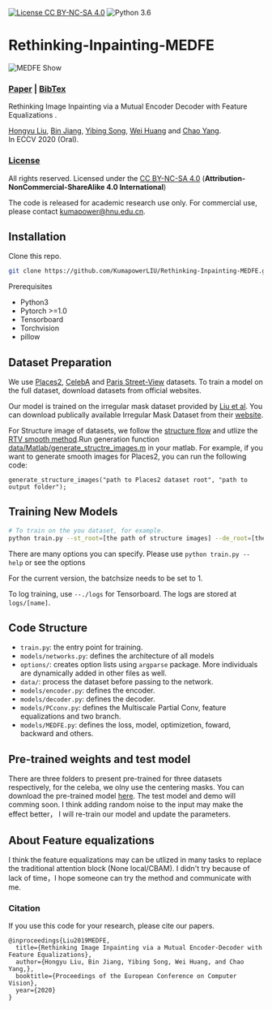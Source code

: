 [![License CC BY-NC-SA 4.0](https://img.shields.io/badge/license-CC4.0-blue.svg)](./LICENSE.md)
![Python 3.6](https://img.shields.io/badge/python-3.6-green.svg)
<span id="jump1"></span>
# Rethinking-Inpainting-MEDFE
![MEDFE Show](./show.png)

###  [Paper](https://www.ecva.net/papers/eccv_2020/papers_ECCV/papers/123470715.pdf) | [BibTex](#jump2)

Rethinking Image Inpainting via a Mutual Encoder Decoder with Feature Equalizations .<br>

[Hongyu Liu](#jump1),  [Bin Jiang](#jump1), [Yibing Song](https://ybsong00.github.io/), [Wei Huang](#jump1) and [Chao Yang](#jump1).<br>
In ECCV 2020 (Oral).

### [License](https://raw.githubusercontent.com/nvlabs/SPADE/master/LICENSE.md)


All rights reserved.
Licensed under the [CC BY-NC-SA 4.0](https://creativecommons.org/licenses/by-nc-sa/4.0/legalcode) (**Attribution-NonCommercial-ShareAlike 4.0 International**)

The code is released for academic research use only. For commercial use, please contact [kumapower@hnu.edu.cn](#jump1).


## Installation

Clone this repo.
```bash
git clone https://github.com/KumapowerLIU/Rethinking-Inpainting-MEDFE.git
```

Prerequisites
* Python3
* Pytorch >=1.0
* Tensorboard
* Torchvision
* pillow


## Dataset Preparation

We use [Places2](http://places2.csail.mit.edu/), [CelebA](http://mmlab.ie.cuhk.edu.hk/projects/CelebA.html) and [Paris Street-View](https://github.com/pathak22/context-encoder) datasets. To train a model on the full dataset, download datasets from official websites.

Our model is trained on the irregular mask dataset provided by [Liu et al](https://arxiv.org/abs/1804.07723). You can download publically available Irregular Mask Dataset from their [website](http://masc.cs.gmu.edu/wiki/partialconv).


For Structure image of datasets, we follow the [structure flow](https://github.com/RenYurui/StructureFlow) and utlize the [RTV smooth method](http://www.cse.cuhk.edu.hk/~leojia/projects/texturesep/).Run generation function [data/Matlab/generate_structre_images.m](./data/Matlab/generate_structure_images.m) in your matlab. For example, if you want to generate smooth images for Places2, you can run the following code:
```
generate_structure_images("path to Places2 dataset root", "path to output folder");
```


## Training New Models
```bash
# To train on the you dataset, for example.
python train.py --st_root=[the path of structure images] --de_root=[the path of ground truth images] --mask_root=[the path of mask images]
```
There are many options you can specify. Please use `python train.py --help` or see the options

For the current version, the batchsize needs to be set to 1.

To log training, use `--./logs` for Tensorboard. The logs are stored at `logs/[name]`.



## Code Structure

- `train.py`: the entry point for training.
- `models/networks.py`: defines the architecture of all models
- `options/`: creates option lists using `argparse` package. More individuals are dynamically added in other files as well.
- `data/`: process the dataset before passing to the network.
- `models/encoder.py`: defines the encoder.
- `models/decoder.py`: defines the decoder.
- `models/PCconv.py`: defines the Multiscale Partial Conv, feature equalizations and two branch.
- `models/MEDFE.py`: defines the loss, model, optimizetion, foward, backward and others.


## Pre-trained weights and test model
There are three folders to present pre-trained for three datasets respectively, for the celeba, we olny use the centering masks. You can download the pre-trained model [here](https://drive.google.com/drive/folders/1uLC9YN_34mLod5kIE1nMb9P5L40Iqbkp?usp=sharing). The test model and demo will comming soon. I think adding random noise to the input may make the effect better， I will re-train our model and update the parameters.

## About Feature equalizations
I think the feature equalizations may can be utlized in many tasks to replace the traditional attention block (None local/CBAM). I didn't try because of lack of time，I hope someone can try the method and communicate with me.


<span id="jump2"></span>
### Citation
If you use this code for your research, please cite our papers.
```
@inproceedings{Liu2019MEDFE,
  title={Rethinking Image Inpainting via a Mutual Encoder-Decoder with Feature Equalizations},
  author={Hongyu Liu, Bin Jiang, Yibing Song, Wei Huang, and Chao Yang,},
  booktitle={Proceedings of the European Conference on Computer Vision},
  year={2020}
}
```


